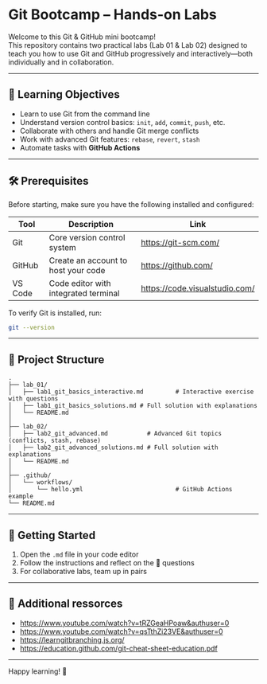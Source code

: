 # Git Bootcamp – Hands-on Labs

Welcome to this Git & GitHub mini bootcamp!  
This repository contains two practical labs (Lab 01 & Lab 02) designed to teach you how to use Git and GitHub progressively and interactively—both individually and in collaboration.

---

## 🎯 Learning Objectives

- Learn to use Git from the command line
- Understand version control basics: `init`, `add`, `commit`, `push`, etc.
- Collaborate with others and handle Git merge conflicts
- Work with advanced Git features: `rebase`, `revert`, `stash`
- Automate tasks with **GitHub Actions**

---

## 🛠️ Prerequisites

Before starting, make sure you have the following installed and configured:

| Tool     | Description                        | Link |
|----------|------------------------------------|------|
| Git      | Core version control system        | https://git-scm.com/ |
| GitHub   | Create an account to host your code| https://github.com/ |
| VS Code  | Code editor with integrated terminal | https://code.visualstudio.com/ |

To verify Git is installed, run:
```bash
git --version
```

---

## 📁 Project Structure

```
.
├── lab_01/
│   ├── lab1_git_basics_interactive.md         # Interactive exercise with questions
│   ├── lab1_git_basics_solutions.md # Full solution with explanations
│   └── README.md
│
├── lab_02/
│   ├── lab2_git_advanced.md           # Advanced Git topics (conflicts, stash, rebase)
│   ├── lab2_git_advanced_solutions.md # Full solution with explanations
│   └── README.md
│
├── .github/
│   └── workflows/
│       └── hello.yml                          # GitHub Actions example
└── README.md                                  
```

---

## 🚀 Getting Started
1. Open the `.md` file in your code editor
2. Follow the instructions and reflect on the 💬 questions
3. For collaborative labs, team up in pairs

---

## 🤝 Additional ressorces

- https://www.youtube.com/watch?v=tRZGeaHPoaw&authuser=0
- https://www.youtube.com/watch?v=qsTthZi23VE&authuser=0
- https://learngitbranching.js.org/
- https://education.github.com/git-cheat-sheet-education.pdf

---

Happy learning! 🚀
